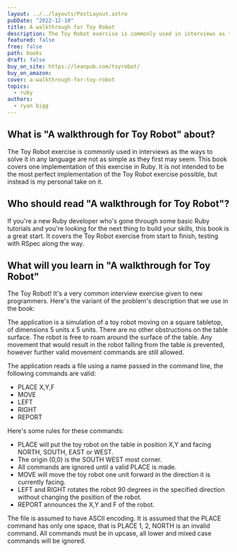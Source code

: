 ```yaml
---
layout: ../../layouts/PostLayout.astro
pubDate: "2022-12-10"
title: A walkthrough for Toy Robot
description: The Toy Robot exercise is commonly used in interviews as the ways to solve it in any language are not as simple as they first may seem. This book covers one implementation of this exercise in Ruby. 
featured: false
free: false
path: books
draft: false
buy_on_site: https://leanpub.com/toyrobot/
buy_on_amazon:
cover: a-walkthrough-for-toy-robot
topics:
  - ruby
authors:
  - ryan bigg
---
```

## What is "A walkthrough for Toy Robot" about?
The Toy Robot exercise is commonly used in interviews as the ways to solve it in any language are not as simple as they first may seem. This book covers one implementation of this exercise in Ruby. It is not intended to be the most perfect implementation of the Toy Robot exercise possible, but instead is my personal take on it.

## Who should read "A walkthrough for Toy Robot"?
If you're a new Ruby developer who's gone through some basic Ruby tutorials and you're looking for the next thing to build your skills, this book is a great start. It covers the Toy Robot exercise from start to finish, testing with RSpec along the way. 

## What will you learn in "A walkthrough for Toy Robot"
The Toy Robot! It's a very common interview exercise given to new programmers. Here's the variant of the problem's description that we use in the book:

The application is a simulation of a toy robot moving on a square tabletop, of dimensions 5 units x 5 units. There are no other obstructions on the table surface. The robot is free to roam around the surface of the table. Any movement that would result in the robot falling from the table is prevented, however further valid movement commands are still allowed.

The application reads a file using a name passed in the command line, the following commands are valid:

- PLACE X,Y,F
- MOVE
- LEFT
- RIGHT
- REPORT

Here's some rules for these commands:

- PLACE will put the toy robot on the table in position X,Y and facing NORTH, SOUTH, EAST or WEST.
- The origin (0,0) is the SOUTH WEST most corner.
- All commands are ignored until a valid PLACE is made.
- MOVE will move the toy robot one unit forward in the direction it is currently facing.
- LEFT and RIGHT rotates the robot 90 degrees in the specified direction without changing the position of the robot.
- REPORT announces the X,Y and F of the robot.

The file is assumed to have ASCII encoding. It is assumed that the PLACE command has only one space, that is PLACE 1, 2, NORTH is an invalid command. All commands must be in upcase, all lower and mixed case commands will be ignored.